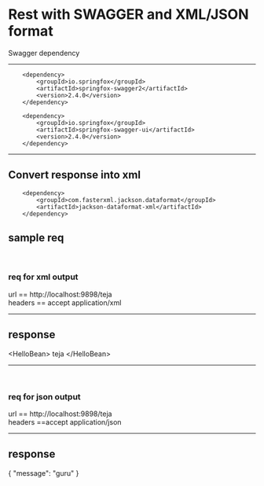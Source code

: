 <h1> Rest with SWAGGER and XML/JSON format</h1>
Swagger dependency

-------------------------------------------------------------------------------------------------------
		
		<dependency>
			<groupId>io.springfox</groupId>
			<artifactId>springfox-swagger2</artifactId>
			<version>2.4.0</version>
		</dependency>

		<dependency>
			<groupId>io.springfox</groupId>
			<artifactId>springfox-swagger-ui</artifactId>
			<version>2.4.0</version>
		</dependency>
----------------------------------------------------------------------------------------------------------
		
Convert response into xml
----------------------------------------------------------------------------------------------------------
		<dependency>
			<groupId>com.fasterxml.jackson.dataformat</groupId>
			<artifactId>jackson-dataformat-xml</artifactId>
		</dependency>		
		
<h2>sample req</h2>
</br>
<h3> req for xml output</h3>
url == http://localhost:9898/teja
</br> 
headers == accept application/xml

-----------------------------------------------------------------------------------------------------------
<h2> response</h2>
&lt;HelloBean>
    <message>teja</message>
&lt;/HelloBean>

-----------------------------------------------------------------------------------------------------------
</br>
<h3> req for json output</h3>
url == http://localhost:9898/teja
</br>
headers ==accept application/json
</br>

-------------------------------------------------------------------------------------------------------------
<h2> response</h2>
{
  "message": "guru"
}
